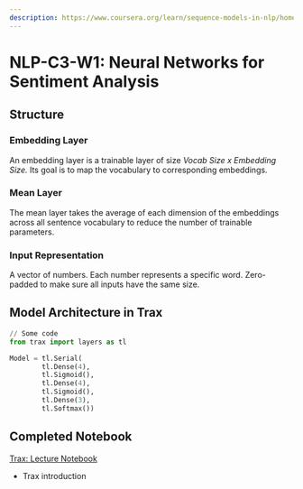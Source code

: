 ```yaml
---
description: https://www.coursera.org/learn/sequence-models-in-nlp/home/week/1
---
```


# NLP-C3-W1: Neural Networks for Sentiment Analysis

## Structure

### Embedding Layer

An embedding layer is a trainable layer of size _Vocab Size x Embedding Size._ Its goal is to map the vocabulary to corresponding embeddings.&#x20;

### Mean Layer

The mean layer takes the average of each dimension of the embeddings across all sentence vocabulary to reduce the number of trainable parameters.&#x20;

### Input Representation&#x20;

A vector of numbers. Each number represents a specific word. Zero-padded to make sure all inputs have the same size.&#x20;



## Model Architecture in Trax

```python
// Some code
from trax import layers as tl

Model = tl.Serial(
        tl.Dense(4), 
        tl.Sigmoid(), 
        tl.Dense(4), 
        tl.Sigmoid(), 
        tl.Dense(3), 
        tl.Softmax())
```

## Completed Notebook

[Trax: Lecture Notebook](https://drive.google.com/file/d/1EMgxSwrJEVPKPMfONm8Y1bfEGT8reN5-/view?usp=share\_link)

* Trax introduction&#x20;

